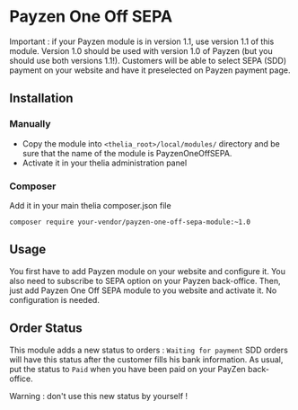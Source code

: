 # Payzen One Off SEPA

Important : if your Payzen module is in version 1.1, use version 1.1 of this module. Version 1.0 should be used with version 1.0 of Payzen (but you should use both versions 1.1!).
Customers will be able to select SEPA (SDD) payment on your website and have it preselected on Payzen payment page.

## Installation

### Manually

* Copy the module into ```<thelia_root>/local/modules/``` directory and be sure that the name of the module is PayzenOneOffSEPA.
* Activate it in your thelia administration panel

### Composer

Add it in your main thelia composer.json file

```
composer require your-vendor/payzen-one-off-sepa-module:~1.0
```

## Usage

You first have to add Payzen module on your website and configure it.
You also need to subscribe to SEPA option on your Payzen back-office.
Then, just add Payzen One Off SEPA module to you website and activate it. No configuration is needed.

## Order Status

This module adds a new status to orders : ```Waiting for payment```
SDD orders will have this status after the customer fills his bank information.
As usual, put the status to ```Paid``` when you have been paid on your PayZen back-office.

Warning : don't use this new status by yourself !
